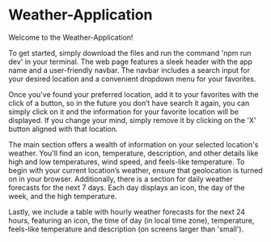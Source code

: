 <h1> Weather-Application </h1>

Welcome to the Weather-Application! 

To get started, simply download the files and run the command 'npm run dev' in your terminal. The web page features a sleek header with the app name and a user-friendly navbar. The navbar includes a search input for your desired location and a convenient dropdown menu for your favorites.

Once you've found your preferred location, add it to your favorites with the click of a button, so in the future you don’t have search it again, you can simply click on it and the information for your favorite location will be displayed. If you change your mind, simply remove it by clicking on the 'X' button aligned with that location.

The main section offers a wealth of information on your selected location's weather. You'll find an icon, temperature, description, and other details like high and low temperatures, wind speed, and feels-like temperature. To begin with your current location’s weather, ensure that geolocation is turned on in your browser. Additionally, there is a section for daily weather forecasts for the next 7 days. Each day displays an icon, the day of the week, and the high temperature. 

Lastly, we include a table with hourly weather forecasts for the next 24 hours, featuring an icon, the time of day (in local time zone), temperature, feels-like temperature and description (on screens larger than 'small').


